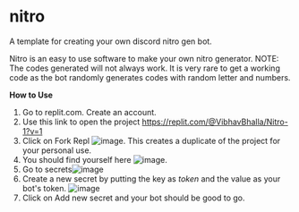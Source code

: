 # nitro
A template for creating your own discord nitro gen bot.

Nitro is an easy to use software to make your own nitro generator. NOTE: The codes generated will not always work. It is very rare to get a working code as the bot randomly generates codes with random letter and numbers.

**How to Use**
1. Go to replit.com. Create an account. 
2. Use this link to open the project https://replit.com/@VibhavBhalla/Nitro-1?v=1
3. Click on Fork Repl ![image](https://user-images.githubusercontent.com/89333014/161684114-d75b9587-c419-4dad-9eef-5477c7565a13.png). This creates a duplicate of the project for your personal use.
4. You should find yourself here ![image](https://user-images.githubusercontent.com/89333014/161684274-ed8b5d7b-6d45-40ca-9733-ba185af6cf78.png).
5. Go to secrets![image](https://user-images.githubusercontent.com/89333014/161684660-7af99680-39db-468e-9a6a-271c13f9ba2b.png)
6. Create a new secret by putting the key as *token* and the value as your bot's token. ![image](https://user-images.githubusercontent.com/89333014/161684815-2695323c-129a-4803-b584-a322cfac9532.png)
7. Click on Add new secret and your bot should be good to go.


